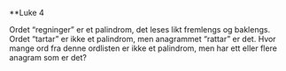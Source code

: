 **Luke 4

Ordet “regninger” er et palindrom, det leses likt fremlengs og baklengs. Ordet “tartar” er ikke et palindrom, men anagrammet “rattar” er det. Hvor mange ord fra denne ordlisten er ikke et palindrom, men har ett eller flere anagram som er det?